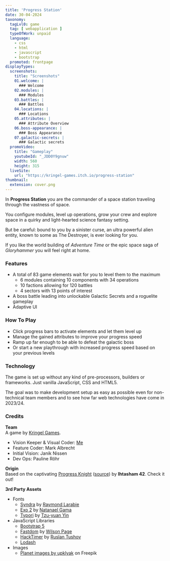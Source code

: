 ```yaml
---
title: 'Progress Station'
date: 30-04-2024
taxonomy:
  tagLvl0: game
  tag: [ webapplication ]
  typeOfWork: unpaid
  language:
    - css
    - html
    - javascript
    - bootstrap
  promoted: frontpage
displayTypes:
  screenshots:
    title: "Screenshots"
    01.welcome: |
      ### Welcome
    02.modules: |
      ### Modules
    03.battles: |
      ### Battles
    04.locations: |
      ### Locations
    05.attributes: |
      ### Attribute Overview
    06.boss-appearance: |
      ### Boss Appearance
    07.galactic-secrets: |
      ### Galactic secrets
  promoVideo:
    title: "Gameplay"
    youtubeId: "_JDD0Y9gnuw"
    width: 560
    height: 315
  liveSite:
    url: "https://kringel-games.itch.io/progress-station"
thumbnail:
  extension: cover.png
---
```


In **Progress Station** you are the commander of a space station traveling through the vastness of space.

You configure modules, level up operations, grow your crew and explore space in a quirky and light-hearted science
fantasy setting.

But be careful: bound to you by a sinister curse, an ultra powerful alien entity, known to some as The Destroyer, is
ever looking for you.

If you like the world building of _Adventure Time_ or the epic space saga of _Gloryhammer_ you will feel right at home.

### Features

- A total of 83 game elements wait for you to level them to the maximum
    - 6 modules containing 10 components with 34 operations
    - 10 factions allowing for 120 battles
    - 4 sectors with 13 points of interest
- A boss battle leading into unlockable Galactic Secrets and a roguelite gameplay
- Adaptive UI

### How To Play

- Click progress bars to activate elements and let them level up
- Manage the gained attributes to improve your progress speed
- Ramp up far enough to be able to defeat the galactic boss
- Or start a new playthrough with increased progress speed based on your previous levels

### Technology

The game is set up without any kind of pre-processors, builders or frameworks. Just vanilla JavaScript, CSS and HTML5.

The goal was to make development setup as easy as possible even for non-technical team members and to see how far web
technologies have come in 2023/24.

### Credits

**Team**  
A game by [Kringel Games](http://kringel.games/).

- Vision Keeper & Visual Coder: <a href="#contact" data-featherlight="#contact">Me</a>
- Feature Coder: Mark Albrecht
- Initial Vision: Janik Nissen
- Dev Ops: Pauline Röhr

**Origin**  
Based on the
captivating [Progress Knight](https://ihtasham-42.itch.io/progress-knight) ([source](https://github.com/ihtasham42/progress-knight))
by **Ihtasham 42**. Check it out!

**3rd Party Assets**

* Fonts
    * [Syndra](https://typodermicfonts.com/syndra/) by [Raymond Larabie](https://typodermicfonts.com/)
    * [Exo 2](https://fonts.google.com/specimen/Exo+2) by [Natanael Gama](https://ndiscover.com/)
    * [Typori](https://www.behance.net/gallery/77648235/Typori-Font) by [Tzu-yuan Yin](https://www.behance.net/erikyin)
* JavaScript Libraries
    * [Bootstrap 5](https://getbootstrap.com/)
    * [Fastdom](https://github.com/wilsonpage/fastdom) by [Wilson Page](https://github.com/wilsonpage)
    * [HackTimer](https://github.com/turuslan/HackTimer) by [Ruslan Tushov](https://github.com/turuslan)
    * [Lodash](https://lodash.com/)
* Images
    * [Planet images by upklyak](https://www.freepik.com/free-vector/fantastic-planets-cartoon-galaxy-ui-game-asteroids_8188953.htm)
      on Freepik
